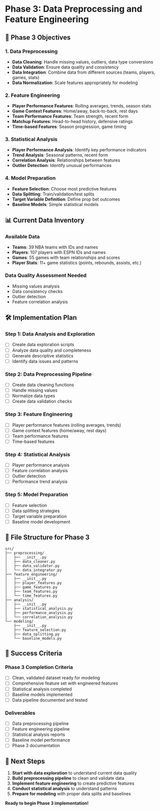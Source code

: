 # Phase 3: Data Preprocessing and Feature Engineering

## 🎯 **Phase 3 Objectives**

### 1. Data Preprocessing
- **Data Cleaning**: Handle missing values, outliers, data type conversions
- **Data Validation**: Ensure data quality and consistency
- **Data Integration**: Combine data from different sources (teams, players, games, stats)
- **Data Normalization**: Scale features appropriately for modeling

### 2. Feature Engineering
- **Player Performance Features**: Rolling averages, trends, season stats
- **Game Context Features**: Home/away, back-to-back, rest days
- **Team Performance Features**: Team strength, recent form
- **Matchup Features**: Head-to-head history, defensive ratings
- **Time-based Features**: Season progression, game timing

### 3. Statistical Analysis
- **Player Performance Analysis**: Identify key performance indicators
- **Trend Analysis**: Seasonal patterns, recent form
- **Correlation Analysis**: Relationships between features
- **Outlier Detection**: Identify unusual performances

### 4. Model Preparation
- **Feature Selection**: Choose most predictive features
- **Data Splitting**: Train/validation/test splits
- **Target Variable Definition**: Define prop bet outcomes
- **Baseline Models**: Simple statistical models

## 📊 **Current Data Inventory**

### Available Data
- **Teams**: 39 NBA teams with IDs and names
- **Players**: 107 players with ESPN IDs and names
- **Games**: 55 games with team relationships and scores
- **Player Stats**: 11+ game statistics (points, rebounds, assists, etc.)

### Data Quality Assessment Needed
- Missing values analysis
- Data consistency checks
- Outlier detection
- Feature correlation analysis

## 🛠 **Implementation Plan**

### Step 1: Data Analysis and Exploration
- [ ] Create data exploration scripts
- [ ] Analyze data quality and completeness
- [ ] Generate descriptive statistics
- [ ] Identify data issues and patterns

### Step 2: Data Preprocessing Pipeline
- [ ] Create data cleaning functions
- [ ] Handle missing values
- [ ] Normalize data types
- [ ] Create data validation checks

### Step 3: Feature Engineering
- [ ] Player performance features (rolling averages, trends)
- [ ] Game context features (home/away, rest days)
- [ ] Team performance features
- [ ] Time-based features

### Step 4: Statistical Analysis
- [ ] Player performance analysis
- [ ] Feature correlation analysis
- [ ] Outlier detection
- [ ] Performance trend analysis

### Step 5: Model Preparation
- [ ] Feature selection
- [ ] Data splitting strategies
- [ ] Target variable preparation
- [ ] Baseline model development

## 📁 **File Structure for Phase 3**

```
src/
├── preprocessing/
│   ├── __init__.py
│   ├── data_cleaner.py
│   ├── data_validator.py
│   └── data_integrator.py
├── feature_engineering/
│   ├── __init__.py
│   ├── player_features.py
│   ├── game_features.py
│   ├── team_features.py
│   └── time_features.py
├── analysis/
│   ├── __init__.py
│   ├── statistical_analysis.py
│   ├── performance_analysis.py
│   └── correlation_analysis.py
└── modeling/
    ├── __init__.py
    ├── feature_selection.py
    ├── data_splitting.py
    └── baseline_models.py
```

## 🎯 **Success Criteria**

### Phase 3 Completion Criteria
- [ ] Clean, validated dataset ready for modeling
- [ ] Comprehensive feature set with engineered features
- [ ] Statistical analysis completed
- [ ] Baseline models implemented
- [ ] Data pipeline documented and tested

### Deliverables
- [ ] Data preprocessing pipeline
- [ ] Feature engineering pipeline
- [ ] Statistical analysis reports
- [ ] Baseline model performance
- [ ] Phase 3 documentation

## 🚀 **Next Steps**

1. **Start with data exploration** to understand current data quality
2. **Build preprocessing pipeline** to clean and validate data
3. **Implement feature engineering** to create predictive features
4. **Conduct statistical analysis** to understand patterns
5. **Prepare for modeling** with proper data splits and baselines

**Ready to begin Phase 3 implementation!** 